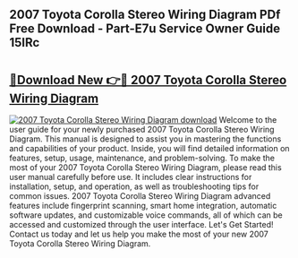 ## 2007 Toyota Corolla Stereo Wiring Diagram PDf Free Download - Part-E7u Service Owner Guide 15IRc

# <h2><a href="http://dfpizct.blite.top/?on=2007+Toyota+Corolla+Stereo+Wiring+Diagram">🔗Download New 👉🔴 2007 Toyota Corolla Stereo Wiring Diagram</a></h2>

[![2007 Toyota Corolla Stereo Wiring Diagram download](https://i.imgur.com/lujVjoI.png)](http://dfpizct.blite.top/?on=2007+Toyota+Corolla+Stereo+Wiring+Diagram)
Welcome to the user guide for your newly purchased 2007 Toyota Corolla Stereo Wiring Diagram. This manual is designed to assist you in mastering the functions and capabilities of your product. Inside, you will find detailed information on features, setup, usage, maintenance, and problem-solving. To make the most of your 2007 Toyota Corolla Stereo Wiring Diagram, please read this user manual carefully before use. It includes clear instructions for installation, setup, and operation, as well as troubleshooting tips for common issues. 2007 Toyota Corolla Stereo Wiring Diagram advanced features include fingerprint scanning, smart home integration, automatic software updates, and customizable voice commands, all of which can be accessed and customized through the user interface. Let's Get Started! Contact us today and let us help you make the most of your new 2007 Toyota Corolla Stereo Wiring Diagram.

